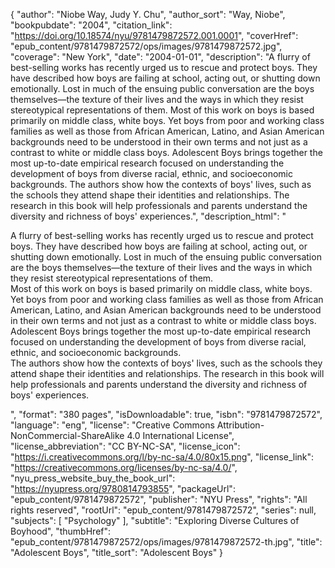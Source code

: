 {
  "author": "Niobe Way, Judy Y. Chu",
  "author_sort": "Way, Niobe",
  "bookpubdate": "2004",
  "citation_link": "https://doi.org/10.18574/nyu/9781479872572.001.0001",
  "coverHref": "epub_content/9781479872572/ops/images/9781479872572.jpg",
  "coverage": "New York",
  "date": "2004-01-01",
  "description": "A flurry of best-selling works has recently urged us to rescue and protect boys. They have described how boys are failing at school, acting out, or shutting down emotionally. Lost in much of the ensuing public conversation are the boys themselves&#8212;the texture of their lives and the ways in which they resist stereotypical representations of them. Most of this work on boys is based primarily on middle class, white boys. Yet boys from poor and working class families as well as those from African American, Latino, and Asian American backgrounds need to be understood in their own terms and not just as a contrast to white or middle class boys. Adolescent Boys brings together the most up-to-date empirical research focused on understanding the development of boys from diverse racial, ethnic, and socioeconomic backgrounds. The authors show how the contexts of boys' lives, such as the schools they attend shape their identities and relationships. The research in this book will help professionals and parents understand the diversity and richness of boys' experiences.",
  "description_html": "<p>A flurry of best-selling works has recently urged us to rescue and protect boys. They have described how boys are failing at school, acting out, or shutting down emotionally. Lost in much of the ensuing public conversation are the boys themselves&#8212;the texture of their lives and the ways in which they resist stereotypical representations of them.<br> Most of this work on boys is based primarily on middle class, white boys. Yet boys from poor and working class families as well as those from African American, Latino, and Asian American backgrounds need to be understood in their own terms and not just as a contrast to white or middle class boys. Adolescent Boys brings together the most up-to-date empirical research focused on understanding the development of boys from diverse racial, ethnic, and socioeconomic backgrounds.<br> The authors show how the contexts of boys' lives, such as the schools they attend shape their identities and relationships. The research in this book will help professionals and parents understand the diversity and richness of boys' experiences.</p>",
  "format": "380 pages",
  "isDownloadable": true,
  "isbn": "9781479872572",
  "language": "eng",
  "license": "Creative Commons Attribution-NonCommercial-ShareAlike 4.0 International License",
  "license_abbreviation": "CC BY-NC-SA",
  "license_icon": "https://i.creativecommons.org/l/by-nc-sa/4.0/80x15.png",
  "license_link": "https://creativecommons.org/licenses/by-nc-sa/4.0/",
  "nyu_press_website_buy_the_book_url": "https://nyupress.org/9780814793855",
  "packageUrl": "epub_content/9781479872572",
  "publisher": "NYU Press",
  "rights": "All rights reserved",
  "rootUrl": "epub_content/9781479872572",
  "series": null,
  "subjects": [
    "Psychology"
  ],
  "subtitle": "Exploring Diverse Cultures of Boyhood",
  "thumbHref": "epub_content/9781479872572/ops/images/9781479872572-th.jpg",
  "title": "Adolescent Boys",
  "title_sort": "Adolescent Boys"
}
